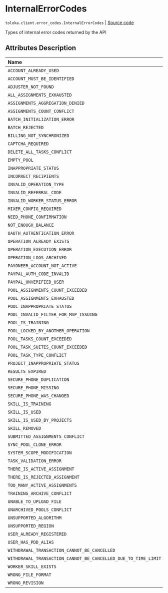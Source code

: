 # InternalErrorCodes
`toloka.client.error_codes.InternalErrorCodes` | [Source code](https://github.com/Toloka/toloka-kit/blob/v0.1.25/src/client/error_codes.py#L23)

Types of internal error codes returned by the API

## Attributes Description

| Name | Value | Description |
| :------| :-----------| :----------| 
`ACCOUNT_ALREADY_USED`|'ACCOUNT_ALREADY_USED'|<p></p>
`ACCOUNT_MUST_BE_IDENTIFIED`|'ACCOUNT_MUST_BE_IDENTIFIED'|<p></p>
`ADJUSTER_NOT_FOUND`|'ADJUSTER_NOT_FOUND'|<p></p>
`ALL_ASSIGNMENTS_EXHAUSTED`|'ALL_ASSIGNMENTS_EXHAUSTED'|<p></p>
`ASSIGNMENTS_AGGREGATION_DENIED`|'ASSIGNMENTS_AGGREGATION_DENIED'|<p></p>
`ASSIGNMENTS_COUNT_CONFLICT`|'ASSIGNMENTS_COUNT_CONFLICT'|<p></p>
`BATCH_INITIALIZATION_ERROR`|'BATCH_INITIALIZATION_ERROR'|<p></p>
`BATCH_REJECTED`|'BATCH_REJECTED'|<p></p>
`BILLING_NOT_SYNCHRONIZED`|'BILLING_NOT_SYNCHRONIZED'|<p></p>
`CAPTCHA_REQUIRED`|'CAPTCHA_REQUIRED'|<p></p>
`DELETE_ALL_TASKS_CONFLICT`|'DELETE_ALL_TASKS_CONFLICT'|<p></p>
`EMPTY_POOL`|'EMPTY_POOL'|<p></p>
`INAPPROPRIATE_STATUS`|'INAPPROPRIATE_STATUS'|<p></p>
`INCORRECT_RECIPIENTS`|'INCORRECT_RECIPIENTS'|<p></p>
`INVALID_OPERATION_TYPE`|'INVALID_OPERATION_TYPE'|<p></p>
`INVALID_REFERRAL_CODE`|'INVALID_REFERRAL_CODE'|<p></p>
`INVALID_WORKER_STATUS_ERROR`|'INVALID_WORKER_STATUS_ERROR'|<p></p>
`MIXER_CONFIG_REQUIRED`|'MIXER_CONFIG_REQUIRED'|<p></p>
`NEED_PHONE_CONFIRMATION`|'NEED_PHONE_CONFIRMATION'|<p></p>
`NOT_ENOUGH_BALANCE`|'NOT_ENOUGH_BALANCE'|<p></p>
`OAUTH_AUTHENTICATION_ERROR`|'OAUTH_AUTHENTICATION_ERROR'|<p></p>
`OPERATION_ALREADY_EXISTS`|'OPERATION_ALREADY_EXISTS'|<p></p>
`OPERATION_EXECUTION_ERROR`|'OPERATION_EXECUTION_ERROR'|<p></p>
`OPERATION_LOGS_ARCHIVED`|'OPERATION_LOGS_ARCHIVED'|<p></p>
`PAYONEER_ACCOUNT_NOT_ACTIVE`|'PAYONEER_ACCOUNT_NOT_ACTIVE'|<p></p>
`PAYPAL_AUTH_CODE_INVALID`|'PAYPAL_AUTH_CODE_INVALID'|<p></p>
`PAYPAL_UNVERIFIED_USER`|'PAYPAL_UNVERIFIED_USER'|<p></p>
`POOL_ASSIGNMENTS_COUNT_EXCEEDED`|'POOL_ASSIGNMENTS_COUNT_EXCEEDED'|<p></p>
`POOL_ASSIGNMENTS_EXHAUSTED`|'POOL_ASSIGNMENTS_EXHAUSTED'|<p></p>
`POOL_INAPPROPRIATE_STATUS`|'POOL_INAPPROPRIATE_STATUS'|<p></p>
`POOL_INVALID_FILTER_FOR_MAP_ISSUING`|'POOL_INVALID_FILTER_FOR_MAP_ISSUING'|<p></p>
`POOL_IS_TRAINING`|'POOL_IS_TRAINING'|<p></p>
`POOL_LOCKED_BY_ANOTHER_OPERATION`|'POOL_LOCKED_BY_ANOTHER_OPERATION'|<p></p>
`POOL_TASKS_COUNT_EXCEEDED`|'POOL_TASKS_COUNT_EXCEEDED'|<p></p>
`POOL_TASK_SUITES_COUNT_EXCEEDED`|'POOL_TASK_SUITES_COUNT_EXCEEDED'|<p></p>
`POOL_TASK_TYPE_CONFLICT`|'POOL_TASK_TYPE_CONFLICT'|<p></p>
`PROJECT_INAPPROPRIATE_STATUS`|'PROJECT_INAPPROPRIATE_STATUS'|<p></p>
`RESULTS_EXPIRED`|'RESULTS_EXPIRED'|<p></p>
`SECURE_PHONE_DUPLICATION`|'SECURE_PHONE_DUPLICATION'|<p></p>
`SECURE_PHONE_MISSING`|'SECURE_PHONE_MISSING'|<p></p>
`SECURE_PHONE_WAS_CHANGED`|'SECURE_PHONE_WAS_CHANGED'|<p></p>
`SKILL_IS_TRAINING`|'SKILL_IS_TRAINING'|<p></p>
`SKILL_IS_USED`|'SKILL_IS_USED'|<p></p>
`SKILL_IS_USED_BY_PROJECTS`|'SKILL_IS_USED_BY_PROJECTS'|<p></p>
`SKILL_REMOVED`|'SKILL_REMOVED'|<p></p>
`SUBMITTED_ASSIGNMENTS_CONFLICT`|'SUBMITTED_ASSIGNMENTS_CONFLICT'|<p></p>
`SYNC_POOL_CLONE_ERROR`|'SYNC_POOL_CLONE_ERROR'|<p></p>
`SYSTEM_SCOPE_MODIFICATION`|'SYSTEM_SCOPE_MODIFICATION'|<p></p>
`TASK_VALIDATION_ERROR`|'TASK_VALIDATION_ERROR'|<p></p>
`THERE_IS_ACTIVE_ASSIGNMENT`|'THERE_IS_ACTIVE_ASSIGNMENT'|<p></p>
`THERE_IS_REJECTED_ASSIGNMENT`|'THERE_IS_REJECTED_ASSIGNMENT'|<p></p>
`TOO_MANY_ACTIVE_ASSIGNMENTS`|'TOO_MANY_ACTIVE_ASSIGNMENTS'|<p></p>
`TRAINING_ARCHIVE_CONFLICT`|'TRAINING_ARCHIVE_CONFLICT'|<p></p>
`UNABLE_TO_UPLOAD_FILE`|'UNABLE_TO_UPLOAD_FILE'|<p></p>
`UNARCHIVED_POOLS_CONFLICT`|'UNARCHIVED_POOLS_CONFLICT'|<p></p>
`UNSUPPORTED_ALGORITHM`|'UNSUPPORTED_ALGORITHM'|<p></p>
`UNSUPPORTED_REGION`|'UNSUPPORTED_REGION'|<p></p>
`USER_ALREADY_REGISTERED`|'USER_ALREADY_REGISTERED'|<p></p>
`USER_HAS_PDD_ALIAS`|'USER_HAS_PDD_ALIAS'|<p></p>
`WITHDRAWAL_TRANSACTION_CANNOT_BE_CANCELLED`|'WITHDRAWAL_TRANSACTION_CANNOT_BE_CANCELLED'|<p></p>
`WITHDRAWAL_TRANSACTION_CANNOT_BE_CANCELLED_DUE_TO_TIME_LIMIT`|'WITHDRAWAL_TRANSACTION_CANNOT_BE_CANCELLED_DUE_TO_TIME_LIMIT'|<p></p>
`WORKER_SKILL_EXISTS`|'WORKER_SKILL_EXISTS'|<p></p>
`WRONG_FILE_FORMAT`|'WRONG_FILE_FORMAT'|<p></p>
`WRONG_REVISION`|'WRONG_REVISION'|<p></p>

